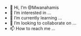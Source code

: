 - 👋 Hi, I’m @Mwanahamis
- 👀 I’m interested in ...
- 🌱 I’m currently learning ...
- 💞️ I’m looking to collaborate on ...
- 📫 How to reach me ...

<!---
Mwanahamis/Mwanahamis is a ✨ special ✨ repository because its `README.md` (this file) appears on your GitHub profile.
You can click the Preview link to take a look at your changes.
--->
